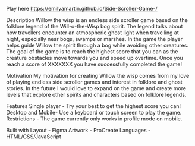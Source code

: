 Play here https://emilyamartin.github.io/Side-Scroller-Game-/

Description
Willow the wisp is an endless side scroller game based on the folklore legend of the Will-o-the-Wisp bog spirit. The legend talks about how travellers encounter an atmospheric ghost light when travelling at night, especially near bogs, swamps or marshes. In the game the player helps guide Willow the spirit through a bog while avoiding other creatures. The goal of the game is to reach the highest score that you can as the creature obstacles move towards you and speed up overtime. Once you reach a score of XXXXXXX you have successfully completed the game!

Motivation 
My motivation for creating Willow the wisp comes from my love of playing endless side scroller games and interest in folklore and ghost stories. In the future I would love to expand on the game and create more levels that explore other spirits and characters based on folklore legends. 

Features 
Single player - Try your best to get the highest score you can!
Desktop and Mobile- Use a keyboard or touch screen to play the game.
Restrictions - The game currently only works  in profile mode on mobile. 

Built with 
Layout - Figma
Artwork - ProCreate
Languages - HTML/CSS/JavaScript 
